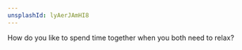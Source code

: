 ```yaml
---
unsplashId: lyAerJAmHI8
---
```


How do you like to spend time together when you both need to relax?

